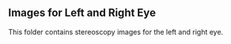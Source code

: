 ## Images for Left and Right Eye
This folder contains stereoscopy images for the left and right eye.
